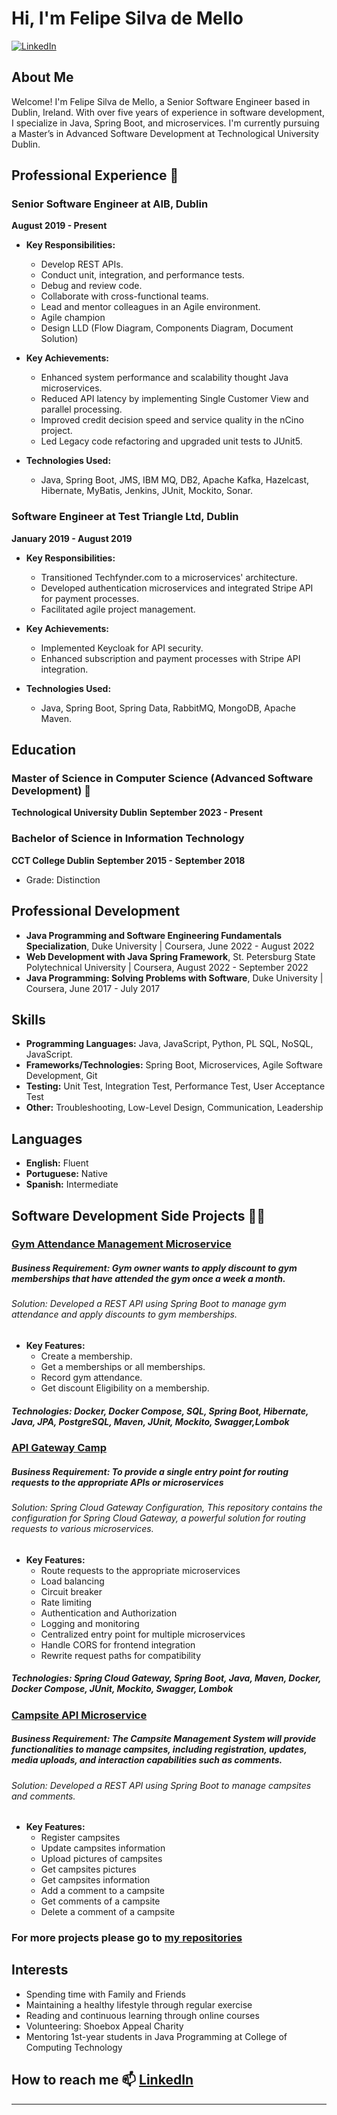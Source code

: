 # Hi, I'm Felipe Silva de Mello

[![LinkedIn](https://img.shields.io/badge/LinkedIn-Connect-blue)](https://www.linkedin.com/in/felipemelloit/)

## About Me

Welcome! I'm Felipe Silva de Mello, a Senior Software Engineer based in Dublin, Ireland. 
With over five years of experience in software development, I specialize in Java, Spring Boot, and microservices. 
I'm currently pursuing a Master’s in Advanced Software Development at Technological University Dublin.

## Professional Experience 🔭

### Senior Software Engineer at AIB, Dublin
**August 2019 - Present**

- **Key Responsibilities:**
    - Develop REST APIs.
    - Conduct unit, integration, and performance tests.
    - Debug and review code.
    - Collaborate with cross-functional teams.
    - Lead and mentor colleagues in an Agile environment.
    - Agile champion
    - Design LLD (Flow Diagram, Components Diagram, Document Solution)

- **Key Achievements:**
    - Enhanced system performance and scalability thought Java microservices.
    - Reduced API latency by implementing Single Customer View and parallel processing.
    - Improved credit decision speed and service quality in the nCino project.
    - Led Legacy code refactoring and upgraded unit tests to JUnit5.

- **Technologies Used:**
    - Java, Spring Boot, JMS, IBM MQ, DB2, Apache Kafka, Hazelcast, Hibernate, MyBatis, Jenkins, JUnit, Mockito, Sonar.

### Software Engineer at Test Triangle Ltd, Dublin
**January 2019 - August 2019**

- **Key Responsibilities:**
    - Transitioned Techfynder.com to a microservices' architecture.
    - Developed authentication microservices and integrated Stripe API for payment processes.
    - Facilitated agile project management.

- **Key Achievements:**
    - Implemented Keycloak for API security.
    - Enhanced subscription and payment processes with Stripe API integration.

- **Technologies Used:**
    - Java, Spring Boot, Spring Data, RabbitMQ, MongoDB, Apache Maven.

## Education

### Master of Science in Computer Science (Advanced Software Development) 🌱
**Technological University Dublin**
**September 2023 - Present**

### Bachelor of Science in Information Technology
**CCT College Dublin**
**September 2015 - September 2018**
- Grade: Distinction

## Professional Development

- **Java Programming and Software Engineering Fundamentals Specialization**, Duke University | Coursera, June 2022 - August 2022
- **Web Development with Java Spring Framework**, St. Petersburg State Polytechnical University | Coursera, August 2022 - September 2022
- **Java Programming: Solving Problems with Software**, Duke University | Coursera, June 2017 - July 2017

## Skills

- **Programming Languages:** Java, JavaScript, Python, PL SQL, NoSQL, JavaScript.
- **Frameworks/Technologies:** Spring Boot, Microservices, Agile Software Development, Git
- **Testing:** Unit Test, Integration Test, Performance Test, User Acceptance Test
- **Other:** Troubleshooting, Low-Level Design, Communication, Leadership

## Languages

- **English:** Fluent
- **Portuguese:** Native
- **Spanish:** Intermediate

## Software Development Side Projects 👨‍💻 

### [Gym Attendance Management Microservice](https://github.com/FelipeMello/gym-attendance-api)
##### Business Requirement: Gym owner wants to apply discount to gym memberships that have attended the gym once a week a month.
###### Solution: Developed a REST API using Spring Boot to manage gym attendance and apply discounts to gym memberships.
- **Key Features:**
    - Create a membership.
    - Get a memberships or all memberships.
    - Record gym attendance.
    - Get discount Eligibility on a membership.
##### Technologies: Docker, Docker Compose, SQL, Spring Boot, Hibernate, Java, JPA, PostgreSQL, Maven, JUnit, Mockito, Swagger,Lombok

### [API Gateway Camp](https://github.com/FelipeMello/api-gateway-camp)
##### Business Requirement: To provide a single entry point for routing requests to the appropriate APIs or microservices
###### Solution: Spring Cloud Gateway Configuration, This repository contains the configuration for Spring Cloud Gateway, a powerful solution for routing requests to various microservices.
- **Key Features:**
    - Route requests to the appropriate microservices
    - Load balancing
    - Circuit breaker
    - Rate limiting
    - Authentication and Authorization
    - Logging and monitoring
    - Centralized entry point for multiple microservices
    - Handle CORS for frontend integration
    - Rewrite request paths for compatibility
##### Technologies: Spring Cloud Gateway, Spring Boot, Java, Maven, Docker, Docker Compose, JUnit, Mockito, Swagger, Lombok

### [Campsite API Microservice](https://github.com/FelipeMello/api-camp)
##### Business Requirement: The Campsite Management System will provide functionalities to manage campsites, including registration, updates, media uploads, and interaction capabilities such as comments.
###### Solution: Developed a REST API using Spring Boot to manage campsites and comments.
- **Key Features:**
  - Register campsites
  - Update campsites information
  - Upload pictures of campsites
  - Get campsites pictures
  - Get campsites information
  - Add a comment to a campsite
  - Get comments of a campsite
  - Delete a comment of a campsite
  
### For more projects please go to [my repositories](https://github.com/FelipeMello?tab=repositories)

## Interests

- Spending time with Family and Friends
- Maintaining a healthy lifestyle through regular exercise
- Reading and continuous learning through online courses
- Volunteering: Shoebox Appeal Charity
- Mentoring 1st-year students in Java Programming at College of Computing Technology

## How to reach me 📫 [LinkedIn](https://www.linkedin.com/in/felipemelloit/)

---

